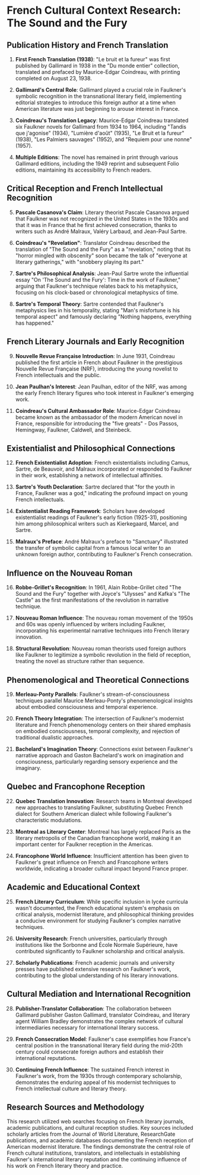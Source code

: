 # French Cultural Context Research: The Sound and the Fury

## Publication History and French Translation

1. **First French Translation (1938)**: "Le bruit et la fureur" was first published by Gallimard in 1938 in the "Du monde entier" collection, translated and prefaced by Maurice-Edgar Coindreau, with printing completed on August 23, 1938.

2. **Gallimard's Central Role**: Gallimard played a crucial role in Faulkner's symbolic recognition in the transnational literary field, implementing editorial strategies to introduce this foreign author at a time when American literature was just beginning to arouse interest in France.

3. **Coindreau's Translation Legacy**: Maurice-Edgar Coindreau translated six Faulkner novels for Gallimard from 1934 to 1964, including "Tandis que j'agonise" (1934), "Lumière d'août" (1935), "Le Bruit et la fureur" (1938), "Les Palmiers sauvages" (1952), and "Requiem pour une nonne" (1957).

4. **Multiple Editions**: The novel has remained in print through various Gallimard editions, including the 1949 reprint and subsequent Folio editions, maintaining its accessibility to French readers.

## Critical Reception and French Intellectual Recognition

5. **Pascale Casanova's Claim**: Literary theorist Pascale Casanova argued that Faulkner was not recognized in the United States in the 1930s and that it was in France that he first achieved consecration, thanks to writers such as André Malraux, Valéry Larbaud, and Jean-Paul Sartre.

6. **Coindreau's "Revelation"**: Translator Coindreau described the translation of "The Sound and the Fury" as a "revelation," noting that its "horror mingled with obscenity" soon became the talk of "everyone at literary gatherings," with "snobbery playing its part."

7. **Sartre's Philosophical Analysis**: Jean-Paul Sartre wrote the influential essay "On 'The Sound and the Fury': Time in the work of Faulkner," arguing that Faulkner's technique relates back to his metaphysics, focusing on his clock-based or chronological metaphysics of time.

8. **Sartre's Temporal Theory**: Sartre contended that Faulkner's metaphysics lies in his temporality, stating "Man's misfortune is his temporal aspect" and famously declaring "Nothing happens, everything has happened."

## French Literary Journals and Early Recognition

9. **Nouvelle Revue Française Introduction**: In June 1931, Coindreau published the first article in French about Faulkner in the prestigious Nouvelle Revue Française (NRF), introducing the young novelist to French intellectuals and the public.

10. **Jean Paulhan's Interest**: Jean Paulhan, editor of the NRF, was among the early French literary figures who took interest in Faulkner's emerging work.

11. **Coindreau's Cultural Ambassador Role**: Maurice-Edgar Coindreau became known as the ambassador of the modern American novel in France, responsible for introducing the "five greats" - Dos Passos, Hemingway, Faulkner, Caldwell, and Steinbeck.

## Existentialist and Philosophical Connections

12. **French Existentialist Adoption**: French existentialists including Camus, Sartre, de Beauvoir, and Malraux incorporated or responded to Faulkner in their work, establishing a network of intellectual affinities.

13. **Sartre's Youth Declaration**: Sartre declared that "for the youth in France, Faulkner was a god," indicating the profound impact on young French intellectuals.

14. **Existentialist Reading Framework**: Scholars have developed existentialist readings of Faulkner's early fiction (1925-31), positioning him among philosophical writers such as Kierkegaard, Marcel, and Sartre.

15. **Malraux's Preface**: André Malraux's preface to "Sanctuary" illustrated the transfer of symbolic capital from a famous local writer to an unknown foreign author, contributing to Faulkner's French consecration.

## Influence on the Nouveau Roman

16. **Robbe-Grillet's Recognition**: In 1961, Alain Robbe-Grillet cited "The Sound and the Fury" together with Joyce's "Ulysses" and Kafka's "The Castle" as the first manifestations of the revolution in narrative technique.

17. **Nouveau Roman Influence**: The nouveau roman movement of the 1950s and 60s was openly influenced by writers including Faulkner, incorporating his experimental narrative techniques into French literary innovation.

18. **Structural Revolution**: Nouveau roman theorists used foreign authors like Faulkner to legitimize a symbolic revolution in the field of reception, treating the novel as structure rather than sequence.

## Phenomenological and Theoretical Connections

19. **Merleau-Ponty Parallels**: Faulkner's stream-of-consciousness techniques parallel Maurice Merleau-Ponty's phenomenological insights about embodied consciousness and temporal experience.

20. **French Theory Integration**: The intersection of Faulkner's modernist literature and French phenomenology centers on their shared emphasis on embodied consciousness, temporal complexity, and rejection of traditional dualistic approaches.

21. **Bachelard's Imagination Theory**: Connections exist between Faulkner's narrative approach and Gaston Bachelard's work on imagination and consciousness, particularly regarding sensory experience and the imaginary.

## Quebec and Francophone Reception

22. **Quebec Translation Innovation**: Research teams in Montreal developed new approaches to translating Faulkner, substituting Quebec French dialect for Southern American dialect while following Faulkner's characteristic modulations.

23. **Montreal as Literary Center**: Montreal has largely replaced Paris as the literary metropolis of the Canadian francophone world, making it an important center for Faulkner reception in the Americas.

24. **Francophone World Influence**: Insufficient attention has been given to Faulkner's great influence on French and Francophone writers worldwide, indicating a broader cultural impact beyond France proper.

## Academic and Educational Context

25. **French Literary Curriculum**: While specific inclusion in lycée curricula wasn't documented, the French educational system's emphasis on critical analysis, modernist literature, and philosophical thinking provides a conducive environment for studying Faulkner's complex narrative techniques.

26. **University Research**: French universities, particularly through institutions like the Sorbonne and École Normale Supérieure, have contributed significantly to Faulkner scholarship and critical analysis.

27. **Scholarly Publications**: French academic journals and university presses have published extensive research on Faulkner's work, contributing to the global understanding of his literary innovations.

## Cultural Mediation and International Recognition

28. **Publisher-Translator Collaboration**: The collaboration between Gallimard publisher Gaston Gallimard, translator Coindreau, and literary agent William Bradley demonstrates the complex network of cultural intermediaries necessary for international literary success.

29. **French Consecration Model**: Faulkner's case exemplifies how France's central position in the transnational literary field during the mid-20th century could consecrate foreign authors and establish their international reputations.

30. **Continuing French Influence**: The sustained French interest in Faulkner's work, from the 1930s through contemporary scholarship, demonstrates the enduring appeal of his modernist techniques to French intellectual culture and literary theory.

## Research Sources and Methodology

This research utilized web searches focusing on French literary journals, academic publications, and cultural reception studies. Key sources included scholarly articles from the Journal of World Literature, ResearchGate publications, and academic databases documenting the French reception of American modernist literature. The findings demonstrate the central role of French cultural institutions, translators, and intellectuals in establishing Faulkner's international literary reputation and the continuing influence of his work on French literary theory and practice.